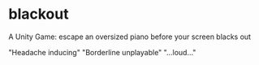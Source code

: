 # blackout

A Unity Game: escape an oversized piano before your screen blacks out



"Headache inducing"
"Borderline unplayable"
"...loud..."
